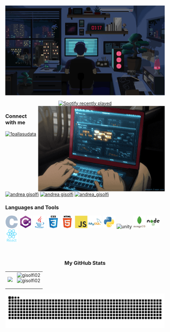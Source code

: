 <p align="center">
  <img src="assets/banner.gif" width=900>
</p>

<div align="center">
  <a href="https://open.spotify.com/user/31vdqsq3nt6isp2tlvwdmrsm6oju">
    <img src="https://spotify-recently-played-readme.vercel.app/api?user=31vdqsq3nt6isp2tlvwdmrsm6oju&count=3&unique=true" alt="Spotify recently played"  />
  </a>
</div>
<img align="right" src="assets/coding.gif" width="400" height="270"> 

<h3 align="left" style="font-style:bold">Connect with me </h3>
<p>
<a href="https://twitter.com/1pallasudata" target="blank"><img align="center" src="https://raw.githubusercontent.com/rahuldkjain/github-profile-readme-generator/master/src/images/icons/Social/twitter.svg" alt="1pallasudata" height="30" width="40" /></a>
<a href="https://linkedin.com/in/andrea-gisolfi-6998a1311" target="blank"><img align="center" src="https://raw.githubusercontent.com/rahuldkjain/github-profile-readme-generator/master/src/images/icons/Social/linked-in-alt.svg" alt="andrea gisolfi" height="30" width="40"/></a>
  <a href="https://www.facebook.com/andrea.gisolfi.7" target="blank"><img align="center" src="https://raw.githubusercontent.com/rahuldkjain/github-profile-readme-generator/master/src/images/icons/Social/facebook.svg" alt="andrea gisolfi" height="30" width="40" /></a>
<a href="https://instagram.com/andrea_gisolfi" target="blank"><img align="center" src="https://raw.githubusercontent.com/rahuldkjain/github-profile-readme-generator/master/src/images/icons/Social/instagram.svg" alt="andrea_gisolfi" height="30" width="40" /></a>
</p>

<h3 align="left" style="font-style:bold">Languages and Tools</h3>
<p align="left"> 
  <img src="https://raw.githubusercontent.com/devicons/devicon/master/icons/c/c-original.svg" alt="c" width="40" height="40"/>
  <img src="https://raw.githubusercontent.com/devicons/devicon/master/icons/csharp/csharp-original.svg" alt="csharp" width="40" height="40"/>
  <img src="https://raw.githubusercontent.com/devicons/devicon/master/icons/java/java-original.svg" alt="java" width="40" height="40"/> 
  <img src="https://raw.githubusercontent.com/devicons/devicon/master/icons/css3/css3-original-wordmark.svg" alt="css3" width="40" height="40"/> 
  <img src="https://raw.githubusercontent.com/devicons/devicon/master/icons/html5/html5-original-wordmark.svg" alt="html5" width="40" height="40"/>
  <img src="https://raw.githubusercontent.com/devicons/devicon/master/icons/javascript/javascript-original.svg" alt="javascript" width="40" height="40"/>
  <img src="https://raw.githubusercontent.com/devicons/devicon/master/icons/mysql/mysql-original-wordmark.svg" alt="mysql" width="40" height="40"/>
  <img src="https://raw.githubusercontent.com/devicons/devicon/master/icons/python/python-original.svg" alt="python" width="40" height="40"/> 
  <img src="https://www.vectorlogo.zone/logos/unity3d/unity3d-icon.svg" alt="unity" width="40" height="40"/> 
  <img src="https://raw.githubusercontent.com/devicons/devicon/master/icons/mongodb/mongodb-original-wordmark.svg" alt="mongodb" width="40" height="40"/>
  <img src="https://raw.githubusercontent.com/devicons/devicon/master/icons/nodejs/nodejs-original-wordmark.svg" alt="nodejs" width="40" height="40"/>
  <img src="https://raw.githubusercontent.com/devicons/devicon/master/icons/react/react-original-wordmark.svg" alt="react" width="40" height="40"/>
</p>

<p>&nbsp;</p>

<h3 align="center" style="font-style:bold">My GitHub Stats</h3>

<table >
  <tr>
    <td>
      <img src="https://github-readme-stats.vercel.app/api/top-langs/?username=gisolfi02&theme=dark&hide_border=true&hide=shell,hlsl,shaderlab,glsl,qml,lua&langs_count=20" width=335px>
    </td>
    <td>
      <img src="https://github-readme-stats.vercel.app/api?username=gisolfi02&theme=dark&show_icons=true&hide_border=true&count_private=true" alt="gisolfi02"  width=495px/>
      <br>
      <img  src="https://github-readme-streak-stats.herokuapp.com/?user=gisolfi02&theme=dark&hide_border=true" alt="gisolfi02" /></p> 
    </td>
  </tr>
</table>

<img src="https://raw.githubusercontent.com/gisolfi02/gisolfi02/output/snake.svg" alt="Snake animation" />


